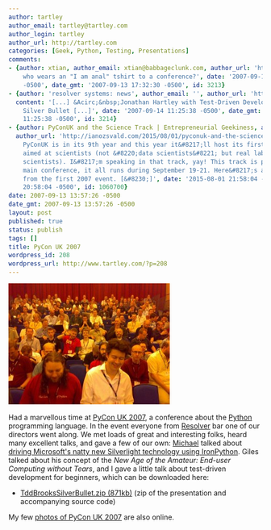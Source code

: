 ```yaml
---
author: tartley
author_email: tartley@tartley.com
author_login: tartley
author_url: http://tartley.com
categories: [Geek, Python, Testing, Presentations]
comments:
- {author: xtian, author_email: xtian@babbageclunk.com, author_url: 'http://', content: 'Whoa,
    who wears an "I am anal" tshirt to a conference?', date: '2007-09-13 17:32:30
    -0500', date_gmt: '2007-09-13 17:32:30 -0500', id: 3213}
- {author: 'resolver systems: news', author_email: '', author_url: 'http://www.resolversystems.com/news/?p=13',
  content: '[...] &Acirc;&nbsp;Jonathan Hartley with Test-Driven Development: Brooks&#8217;
    Silver Bullet [...]', date: '2007-09-14 11:25:38 -0500', date_gmt: '2007-09-14
    11:25:38 -0500', id: 3214}
- {author: PyConUK and the Science Track | Entrepreneurial Geekiness, author_email: '',
  author_url: 'http://ianozsvald.com/2015/08/01/pyconuk-and-the-science-track/', content: '[&#8230;]
    PyConUK is in its 9th year and this year it&#8217;ll host its first Science Track
    aimed at scientists (not &#8220;data scientists&#8221; but real lab-coat-wearing
    scientists). I&#8217;m speaking in that track, yay! This track is part of the
    main conference, it all runs during September 19-21. Here&#8217;s a tiny reminder
    from the first 2007 event. [&#8230;]', date: '2015-08-01 21:58:04 -0500', date_gmt: '2015-08-01
    20:58:04 -0500', id: 1060700}
date: 2007-09-13 13:57:26 -0500
date_gmt: 2007-09-13 13:57:26 -0500
layout: post
published: true
status: publish
tags: []
title: PyCon UK 2007
wordpress_id: 208
wordpress_url: http://www.tartley.com/?p=208
---
```


![PyCon UK 2007 view from the front](/assets/2007/09/pycon.jpg)

Had a marvellous time at [PyCon UK
2007](http://pyconuk.org/index.html), a conference about the
[Python](http://python.org) programming language. In the event everyone
from [Resolver](http://resolversystems.com) bar one of our directors
went along. We met loads of great and interesting folks, heard many
excellent talks, and gave a few of our own:
[Michael](http://www.voidspace.org.uk/python/weblog/index.shtml) talked
about [driving Microsoft's natty new Silverlight technology using
IronPython](http://www.voidspace.org.uk/ironpython/webide/webide.html).
Giles talked about his concept of the *New Age of the Amateur:
End-user Computing without Tears*, and I gave a little talk about
test-driven development for beginners, which can be downloaded here:

-   [TddBrooksSilverBullet.zip
    (871kb)](/assets/2007/11/tddbrookssilverbullet.zip "TddBrooksSilverBullet.zip (871kb)")
    (zip of the presentation and accompanying source code)

My few [photos of PyCon UK
2007](http://picasaweb.google.co.uk/tartley/PyConUK2007) are also
online.
